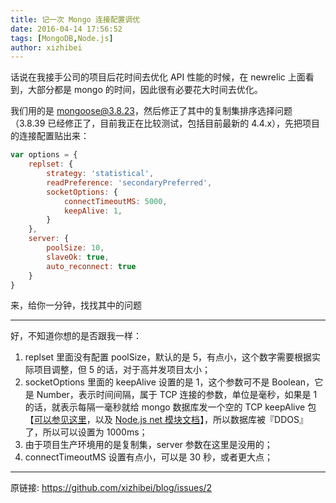 ```yaml
---
title: 记一次 Mongo 连接配置调优
date: 2016-04-14 17:56:52
tags: [MongoDB,Node.js]
author: xizhibei
---
```

话说在我接手公司的项目后花时间去优化 API 性能的时候，在 newrelic 上面看到，大部分都是 mongo 的时间，因此很有必要花大时间去优化。

我们用的是 mongoose@3.8.23，然后修正了其中的复制集排序选择问题（3.8.39 已经修正了，目前我正在比较测试，包括目前最新的 4.4.x），先把项目的连接配置贴出来：

``` javascript
var options = {
    replset: {
        strategy: 'statistical',
        readPreference: 'secondaryPreferred',
        socketOptions: {
            connectTimeoutMS: 5000,
            keepAlive: 1,
        }
    },
    server: {
        poolSize: 10,
        slaveOk: true,
        auto_reconnect: true
    }
}
```

来，给你一分钟，找找其中的问题

---

好，不知道你想的是否跟我一样：
1. replset 里面没有配置 poolSize，默认的是 5，有点小，这个数字需要根据实际项目调整，但 5 的话，对于高并发项目太小；
2. socketOptions 里面的 keepAlive 设置的是 1，这个参数可不是 Boolean，它是 Number，表示时间间隔，属于 TCP 连接的参数，单位是毫秒，如果是 1 的话，就表示每隔一毫秒就给 mongo 数据库发一个空的 TCP keepAlive 包【[可以参见这里](http://tldp.org/HOWTO/TCP-Keepalive-HOWTO/overview.html)，以及 [Node.js net 模块文档](https://nodejs.org/api/net.html#net_socket_setkeepalive_enable_initialdelay)】，所以数据库被『DDOS』了，所以可以设置为 1000ms；
3. 由于项目生产环境用的是复制集，server 参数在这里是没用的；
4. connectTimeoutMS 设置有点小，可以是 30 秒，或者更大点；


***
原链接: https://github.com/xizhibei/blog/issues/2
